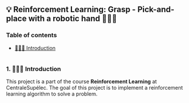 ## 💡 Reinforcement Learning: Grasp - Pick-and-place with a robotic hand 👨🏻‍💻

### Table of contents

- [👨🏻‍💻 Introduction](#introduction)
<!-- - [ Getting started](#getting-started)
- [👨🏻‍💻 Introduction](#introduction)
- [👨🏻‍💻 Introduction](#introduction) -->

#

<a id="introduction" />

### 1. 👨🏻‍💻 Introduction

This project is a part of the course __Reinforcement Learning__ at CentraleSupélec. The goal of this project is to implement a reinforcement learning algorithm to solve a problem.

#


